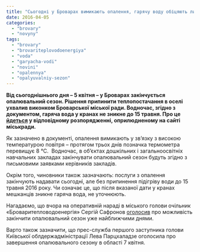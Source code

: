 ```yaml
---
title: "Сьогодні у Броварах вимикають опалення, гарячу воду обіцяють лишити до 15 травня"
date: 2016-04-05
categories: 
  - "brovary"
  - "novyny"
tags: 
  - "brovary"
  - "brovariteplovodoenergiya"
  - "voda"
  - "garyacha-vodi"
  - "novini"
  - "opalennya"
  - "opalyuvalniy-sezon"
---
```


**Від сьогоднішнього дня – 5 квітня – у Броварах закінчується опалювальний сезон. Рішення припинити теплопостачання в оселі ухвалив виконком Броварської міської ради. Водночас, згідно з документом, гаряча вода у кранах не зникне до 15 травня. Про це [йдеться](http://brovary.kiev.ua/rozporyadzhennya-m%D1%96skogo-golovi-v%D1%96d-04042016-%E2%84%9674-od-pro-zavershennya-opalyuvalnogo-sezonu-2015-2016) у відповідному розпорядженні, оприлюдненому на сайті міськради.**

Як зазначено в документі, опалення вимикають у зв’язку з високою температурою повітря – протягом трьох днів позначка термометра перевищує 8 °C.  Водночас, в об’єктах дошкільних і загальноосвітніх навчальних закладах закінчувати опалювальний сезон будуть згідно з письмовими заявками керівників закладів.

Окрім того, чиновники також зазначають: послуги з опалення закінчують надавати сьогодні, але без припинення підігріву води до 15 травня 2016 року. Чи означає це, що після вказаної дати у кранах мешканців зникне гаряча вода, не уточнюють.

Нагадаємо, що вчора на оперативній нараді в міського голови очільник «Броваритепловодоенергія» Сергій Сафронов [оголосив](https://mpz.brovary.org/zavtra-pislyazavtra-mayut-vymknuty-opalennya-u-brovarah/) про можливість закінчити опалювальний сезон уже найближчими днями.

Варто також зазначити, що прес-служба першого заступника голови Київської облдержадміністрації Лева Парцхаладзе оголосила про завершення опалювального сезону в області 7 квітня.
